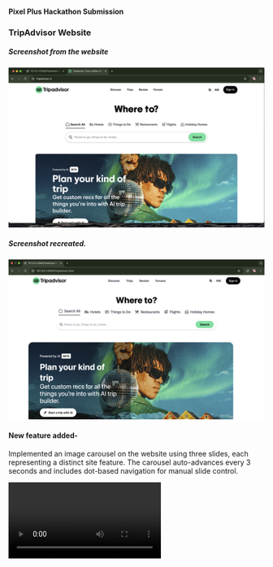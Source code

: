 #### Pixel Plus Hackathon Submission

### TripAdvisor Website

##### Screenshot from the website

![alt text](image.png)

##### Screenshot recreated.

![alt text](<Screenshot 2025-04-19 at 1.58.18 PM.png>)

#### New feature added-

Implemented an image carousel on the website using three slides, each representing a distinct site feature. The carousel auto-advances every 3 seconds and includes dot-based navigation for manual slide control.

<video controls src="Screen Recording 2025-04-19 at 1.43.05 PM.mov" title="Title"></video>
